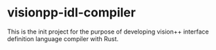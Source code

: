 # visionpp-idl-compiler
This is the init project for the purpose of developing vision++ interface definition language compiler with Rust.
